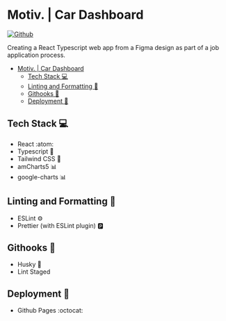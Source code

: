 # Motiv. | Car Dashboard

[![Github][github-pages-badge]][github-pages]

Creating a React Typescript web app from a Figma design as part of a job application process.

- [Motiv. | Car Dashboard](#motiv--car-dashboard)
  - [Tech Stack :computer:](#tech-stack-computer)
  - [Linting and Formatting :art:](#linting-and-formatting-art)
  - [Githooks :wrench:](#githooks-wrench)
  - [Deployment :rocket:](#deployment-rocket)


## Tech Stack :computer:

- React :atom:
- Typescript :blue_book:
- Tailwind CSS :art:
- amCharts5 :bar_chart:
- google-charts :bar_chart:

## Linting and Formatting :art:

- ESLint :gear:
- Prettier (with ESLint plugin) :parking:

## Githooks :wrench:

- Husky :dog:
- Lint Staged

## Deployment :rocket:

- Github Pages :octocat:

<!-- References -->
[github-pages-badge]: https://img.shields.io/badge/Motiv.-view%20live%20app-blueviolet?style=for-the-badge&logo=github

[github-pages]: https://moharamfatema.github.io/car-dashboard/
